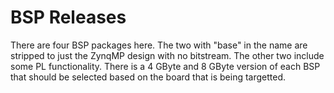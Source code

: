 # BSP Releases
There are four BSP packages here.  The two with "base" in the name are stripped to
just the ZynqMP design with no bitstream.  The other two include some PL functionality.
There is a 4 GByte and 8 GByte version of each BSP that should be selected based
on the board that is being targetted.
